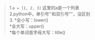 >1.`a = [1, 2, 3]` 这里的a是一个列表  
>2.python中，单引号''和双引号""，没区别  
>3.  *全小写：lower()  
     *全大写：upper()  
     *每个单词首字母大写：title()  
